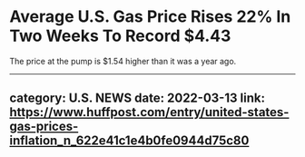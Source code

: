 # Average U.S. Gas Price Rises 22% In Two Weeks To Record $4.43

The price at the pump is $1.54 higher than it was a year ago.

---
category: U.S. NEWS
date: 2022-03-13
link: https://www.huffpost.com/entry/united-states-gas-prices-inflation_n_622e41c1e4b0fe0944d75c80
---
